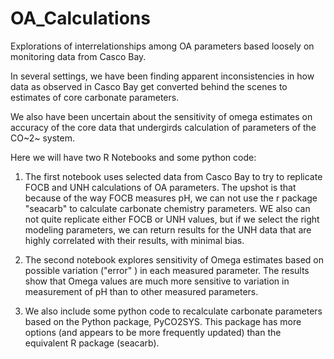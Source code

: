 # OA_Calculations
Explorations of interrelationships among OA parameters based loosely on
monitoring data from Casco Bay.

In several settings, we have been finding apparent inconsistencies in how data
as observed in Casco Bay get converted behind the scenes to estimates of core
carbonate parameters.

We also have been uncertain about the sensitivity of omega estimates on
accuracy of the core data that undergirds calculation of parameters of the
CO~2~ system.

Here we will have two R Notebooks and some python code:  

1. The first notebook uses selected data from Casco Bay to try to replicate
   FOCB and UNH calculations of OA parameters.  The upshot is that because of
   the way FOCB measures pH, we can not use the r package "seacarb" to calculate
   carbonate chemistry parameters.  WE also can not quite replicate either
   FOCB or UNH values, but if we select the right modeling parameters, we
   can return results for the UNH data that are highly correlated with their
   results, with minimal bias.

2. The second notebook explores sensitivity of Omega estimates based
   on possible variation ("error" ) in each measured parameter.  The results
   show that Omega values are much more sensitive to variation in measurement 
   of pH than to other measured parameters.

3. We also include some python code to recalculate carbonate parameters based
   on the Python package, PyCO2SYS.  This package has more options (and appears
   to be more frequently updated) than the equivalent R package (seacarb).